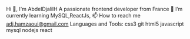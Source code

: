  Hi 👋, I'm AbdelDjalilH
 A passionate frontend developer from France
🌱 I’m currently learning MySQL,ReactJs,
📫 How to reach me adj.hamzaoui@gmail.com
Languages and Tools:
css3
git
html5
javascript
mysql
nodejs
react
 
